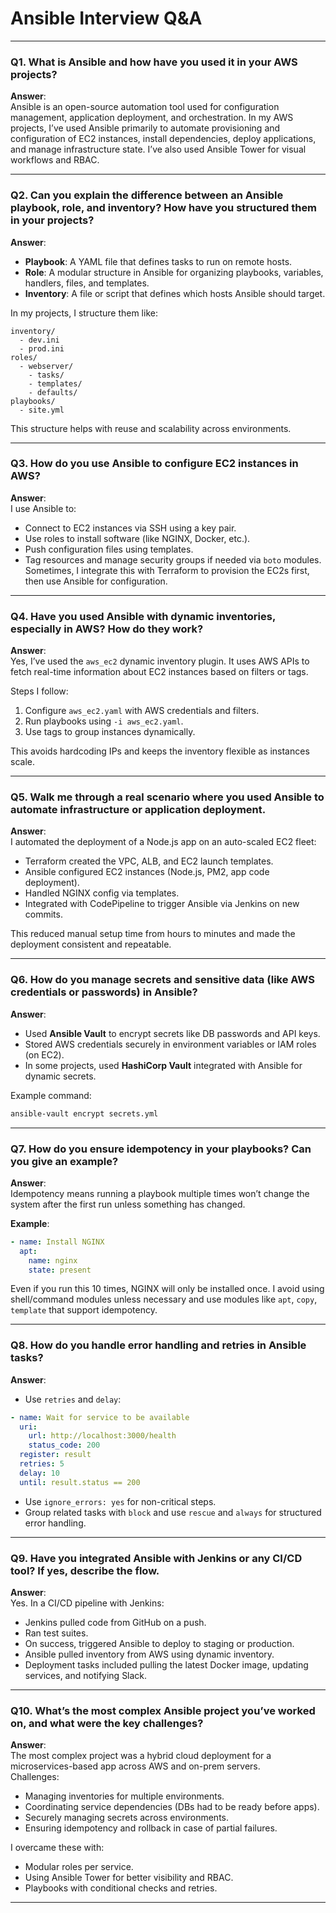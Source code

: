 
# Ansible Interview Q&A

---

### Q1. **What is Ansible and how have you used it in your AWS projects?**

**Answer**:  
Ansible is an open-source automation tool used for configuration management, application deployment, and orchestration. In my AWS projects, I’ve used Ansible primarily to automate provisioning and configuration of EC2 instances, install dependencies, deploy applications, and manage infrastructure state. I’ve also used Ansible Tower for visual workflows and RBAC.

---

### Q2. **Can you explain the difference between an Ansible playbook, role, and inventory? How have you structured them in your projects?**

**Answer**:  
- **Playbook**: A YAML file that defines tasks to run on remote hosts.
- **Role**: A modular structure in Ansible for organizing playbooks, variables, handlers, files, and templates.
- **Inventory**: A file or script that defines which hosts Ansible should target.

In my projects, I structure them like:
```
inventory/
  - dev.ini
  - prod.ini
roles/
  - webserver/
    - tasks/
    - templates/
    - defaults/
playbooks/
  - site.yml
```
This structure helps with reuse and scalability across environments.

---

### Q3. **How do you use Ansible to configure EC2 instances in AWS?**

**Answer**:  
I use Ansible to:
- Connect to EC2 instances via SSH using a key pair.
- Use roles to install software (like NGINX, Docker, etc.).
- Push configuration files using templates.
- Tag resources and manage security groups if needed via `boto` modules.
Sometimes, I integrate this with Terraform to provision the EC2s first, then use Ansible for configuration.

---

### Q4. **Have you used Ansible with dynamic inventories, especially in AWS? How do they work?**

**Answer**:  
Yes, I’ve used the `aws_ec2` dynamic inventory plugin. It uses AWS APIs to fetch real-time information about EC2 instances based on filters or tags.

Steps I follow:
1. Configure `aws_ec2.yaml` with AWS credentials and filters.
2. Run playbooks using `-i aws_ec2.yaml`.
3. Use tags to group instances dynamically.

This avoids hardcoding IPs and keeps the inventory flexible as instances scale.

---

### Q5. **Walk me through a real scenario where you used Ansible to automate infrastructure or application deployment.**

**Answer**:  
I automated the deployment of a Node.js app on an auto-scaled EC2 fleet:
- Terraform created the VPC, ALB, and EC2 launch templates.
- Ansible configured EC2 instances (Node.js, PM2, app code deployment).
- Handled NGINX config via templates.
- Integrated with CodePipeline to trigger Ansible via Jenkins on new commits.

This reduced manual setup time from hours to minutes and made the deployment consistent and repeatable.

---

### Q6. **How do you manage secrets and sensitive data (like AWS credentials or passwords) in Ansible?**

**Answer**:  
- Used **Ansible Vault** to encrypt secrets like DB passwords and API keys.
- Stored AWS credentials securely in environment variables or IAM roles (on EC2).
- In some projects, used **HashiCorp Vault** integrated with Ansible for dynamic secrets.

Example command:
```bash
ansible-vault encrypt secrets.yml
```

---

### Q7. **How do you ensure idempotency in your playbooks? Can you give an example?**

**Answer**:  
Idempotency means running a playbook multiple times won’t change the system after the first run unless something has changed.

**Example**:
```yaml
- name: Install NGINX
  apt:
    name: nginx
    state: present
```
Even if you run this 10 times, NGINX will only be installed once. I avoid using shell/command modules unless necessary and use modules like `apt`, `copy`, `template` that support idempotency.

---

### Q8. **How do you handle error handling and retries in Ansible tasks?**

**Answer**:  
- Use `retries` and `delay`:
```yaml
- name: Wait for service to be available
  uri:
    url: http://localhost:3000/health
    status_code: 200
  register: result
  retries: 5
  delay: 10
  until: result.status == 200
```
- Use `ignore_errors: yes` for non-critical steps.
- Group related tasks with `block` and use `rescue` and `always` for structured error handling.

---

### Q9. **Have you integrated Ansible with Jenkins or any CI/CD tool? If yes, describe the flow.**

**Answer**:  
Yes. In a CI/CD pipeline with Jenkins:
- Jenkins pulled code from GitHub on a push.
- Ran test suites.
- On success, triggered Ansible to deploy to staging or production.
- Ansible pulled inventory from AWS using dynamic inventory.
- Deployment tasks included pulling the latest Docker image, updating services, and notifying Slack.

---

### Q10. **What’s the most complex Ansible project you’ve worked on, and what were the key challenges?**

**Answer**:  
The most complex project was a hybrid cloud deployment for a microservices-based app across AWS and on-prem servers.  
Challenges:
- Managing inventories for multiple environments.
- Coordinating service dependencies (DBs had to be ready before apps).
- Securely managing secrets across environments.
- Ensuring idempotency and rollback in case of partial failures.

I overcame these with:
- Modular roles per service.
- Using Ansible Tower for better visibility and RBAC.
- Playbooks with conditional checks and retries.

---

